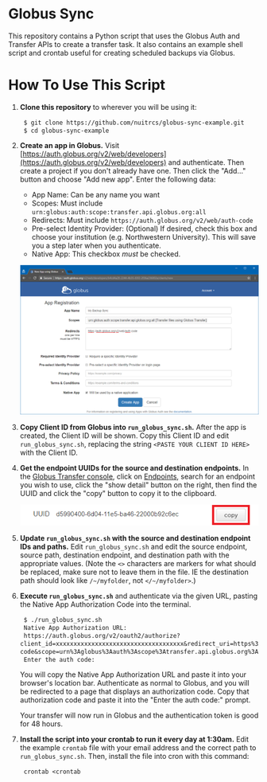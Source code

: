# Globus Sync

This repository contains a Python script that uses the Globus Auth and Transfer
APIs to create a transfer task. It also contains an example shell script and
crontab useful for creating scheduled backups via Globus.

# How To Use This Script

1. **Clone this repository** to wherever you will be using it:

		$ git clone https://github.com/nuitrcs/globus-sync-example.git
		$ cd globus-sync-example

2. **Create an app in Globus.** Visit
   [https://auth.globus.org/v2/web/developers](https://auth.globus.org/v2/web/developers)
   and authenticate. Then create a project if you don't already have one. Then
   click the "Add..." button and choose "Add new app". Enter the following
   data:

     - App Name: Can be any name you want
	 - Scopes: Must include `urn:globus:auth:scope:transfer.api.globus.org:all`
	 - Redirects: Must include `https://auth.globus.org/v2/web/auth-code`
	 - Pre-select Identity Provider: (Optional) If desired, check this box and choose your
	   institution (e.g. Northwestern University). This will save you a step
	   later when you authenticate.
	 - Native App: This checkbox *must* be checked.

   ![Creating an app in Globus Developer](docs/create-app.png "Creating an app in Globus Developer")

3. **Copy Client ID from Globus into `run_globus_sync.sh`.** After the app is
   created, the Client ID will be shown. Copy this Client ID and edit
   `run_globus_sync.sh`, replacing the string `<PASTE YOUR CLIENT ID HERE>`
   with the Client ID.

4. **Get the endpoint UUIDs for the source and destination endpoints.** In the
   [Globus Transfer console](https://www.globus.org/app/transfer), click on
   [Endpoints](https://www.globus.org/app/endpoints), search for an endpoint
   you wish to use, click the "show detail" button on the right, then find the
   UUID and click the "copy" button to copy it to the clipboard.

   ![Copy Endpoint UUID](docs/copy-uuid.png "Copy Endpoint UUID")

5. **Update `run_globus_sync.sh` with the source and destination endpoint IDs and
   paths.** Edit `run_globus_sync.sh` and edit the source endpoint, source
   path, destination endpoint, and destination path with the appropriate
   values. (Note the `<>` characters are markers for what should be replaced,
   make sure not to leave them in the file. IE the destination path should look like
   `/~/myfolder`, not `</~/myfolder>`.)

6. **Execute `run_globus_sync.sh`** and authenticate via the given URL, pasting the
   Native App Authorization Code into the terminal.

		$ ./run_globus_sync.sh
		Native App Authorization URL:
		https://auth.globus.org/v2/oauth2/authorize?client_id=xxxxxxxxxxxxxxxxxxxxxxxxxxxxxxxxxxxx&redirect_uri=https%3A%2F%2Fauth.globus.org%2Fv2%2Fweb%2Fauth-code&scope=urn%3Aglobus%3Aauth%3Ascope%3Atransfer.api.globus.org%3Aall&state=_default&response_type=code&code_challenge=xxxxxxxxxxxxxxxxxxxxxxxxxxxxxxxxxxxxxxxxxxx&code_challenge_method=S256&access_type=offline
		Enter the auth code:

   You will copy the Native App Authorization URL and paste it into your
   browser's location bar. Authenticate as normal to Globus, and you will be
   redirected to a page that displays an authorization code. Copy that
   authorization code and paste it into the "Enter the auth code:" prompt.

   Your transfer will now run in Globus and the authentication token is good
   for 48 hours.

7. **Install the script into your crontab to run it every day at 1:30am.** Edit
   the example `crontab` file with your email address and the correct path to
   `run_globus_sync.sh`. Then, install the file into cron with this command:

		crontab <crontab

